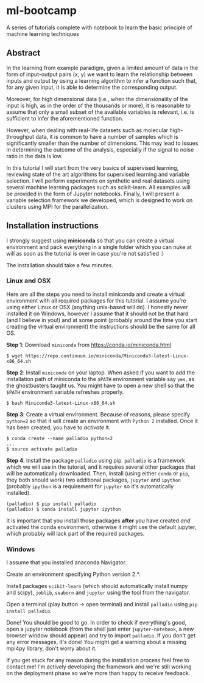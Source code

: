 # ml-bootcamp
A series of tutorials complete with notebook to learn the basic principle of machine learning techniques

## Abstract

In the learning from example paradigm, given a limited amount of data in the form of input-output pairs (x, y) we want to learn the relationship between inputs and output by using a learning algorithm to infer a function such that, for any given input, it is able to determine the corresponding output.

Moreover, for high dimensional data (i.e., when the dimensionality of the input is high, as in the order of the thousands or more), it is reasonable to assume that only a small subset of the available variables is relevant, i.e. is sufficient to infer the aforementioned function.

However, when dealing with real-life datasets such as molecular high-throughput data, it is common to have a number of samples which is significantly smaller than the number of dimensions. This may lead to issues in determining the outcome of the analysis, especially if the signal to noise ratio in the data is low.

In this tutorial I will start from the very basics of supervised learning, reviewing state of the art algorithms for supervised learning and variable selection.
I will perform experiments on synthetic and real datasets using several machine learning packages such as scikit-learn. All examples will be provided in the form of Jupyter notebooks.
Finally, I will present a variable selection framework we developed, which is designed to work on clusters using MPI for the parallelization.

## Installation instructions

I strongly suggest using **miniconda** so that you can create a virtual environment and pack everything in a single folder which you can nuke at will as soon as the tutorial is over in case you're not satisfied :)

The installation should take a few minutes.

### Linux and OSX

Here are all the steps you need to install miniconda and create a virtual environment with all required packages for this tutorial. I assume you're using either Linux or OSX (anything unix-based will do). I honestly never installed it on Windows, however I assume that it should not be that hard (and I believe in you!) and at some point (probably around the time you start creating the virtual environment) the instructions should be the same for all OS.

**Step 1**: Download `miniconda` from https://conda.io/miniconda.html
```
$ wget https://repo.continuum.io/miniconda/Miniconda3-latest-Linux-x86_64.sh
```

**Step 2**: Install `miniconda` on your laptop. When asked if you want to add the installation path of miniconda to the `$PATH` environment variable say `yes`, as the ghostbusters taught us. You might have to open a new shell so that the `$PATH` environment variable refreshes properly.

```
$ bash Miniconda3-latest-Linux-x86_64.sh
```

**Step 3**: Create a virtual environment. Because of reasons, please specify `python=2` so that it will create an environment with `Python 2` installed. Once it has been created, you have to _activate_ it.

`$ conda create --name palladio python=2`  
`...`  
`$ source activate palladio`

**Step 4**: Install the package `palladio` using pip. `palladio` is a framework which we will use in the tutorial, and it requires several other packages that will be automatically downloaded. Then, install (using either `conda` or `pip`, they both should work) two additional packages, `jupyter` and `ipython` (probably `ipython` is a requirement for `jupyter` so it's automatically installed).

`(palladio) $ pip install palladio`  
`(palladio) $ conda install jupyter ipython`

It is important that you install those packages **after** you have created _and_ activated the conda environment, otherwise it might use the default jupyter, which probably will lack part of the required packages.

### Windows

I assume that you installed anaconda Navigator.

Create an environment specifying Python version 2.\*.

Install packages `scikit-learn` (which should automatically install numpy and scipy), `joblib`, `seaborn` and `jupyter` using the tool from the navigator.

Open a terminal (play button -> open terminal) and install `palladio` using `pip install palladio`.

Done! You should be good to go. In order to check if everything's good, open a jupyter notebook (from the shell just enter `jupyter-notebook`, a new browser window should appear) and try to import `palladio`. If you don't get any error messages, it's done! You might get a warning about a missing mpi4py library, don't worry about it.

If you get stuck for any reason during the installation process feel free to contact me! I'm actively developing the framework and we're still working on the deployment phase so we're more than happy to receive feedback.
